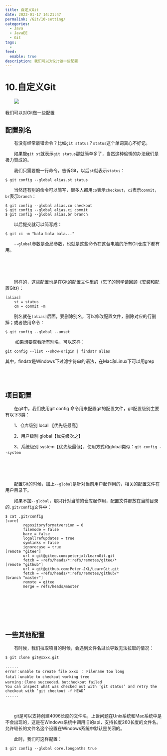 ```yaml
---
title: 自定义Git
date: 2023-01-17 14:21:47
permalink: /Git/10-setting/
categories:
  - Java
  - JavaEE
  - Git
tags:
  - 
feed:
  enable: true
description: 我们可以对Git做一些配置
---
```




# 10.自定义Git

　　![](https://image.peterjxl.com/blog/64-20230115114549-8g5a30w.png)

我们可以对Git做一些配置

<!-- more -->

## 配置别名

　　有没有经常敲错命令？比如`git status`​？`status`​这个单词真心不好记。

　　如果敲`git st`​就表示`git status`​那就简单多了，当然这种偷懒的办法我们是极力赞成的。

　　我们只需要敲一行命令，告诉Git，以后`st`​就表示`status`​：

```shell
$ git config --global alias.st status
```

　　当然还有别的命令可以简写，很多人都用`co`​表示`checkout`​，`ci`​表示`commit`​，`br`​表示`branch`​：

```shell
$ git config --global alias.co checkout
$ git config --global alias.ci commit
$ git config --global alias.br branch
```

　　以后提交就可以简写成：

```shell
$ git ci -m "bala bala bala..."
```

　　​`--global`​参数是全局参数，也就是这些命令在这台电脑的所有Git仓库下都有用。

　　‍

　　‍

　　同样的，这些配置也是在Git的配置文件里的（忘了的同学请回顾《安装和配置Git》）：

```shell
[alias]
	st = status
	cm = commit -m
```

　　别名就在`[alias]`​后面，要删除别名，可以修改配置文件，删除对应的行删掉；或者使用命令：

```shell
$ git config --global --unset 
```

　　‍
如果想要查看所有别名，可以这样：

```
git config --list --show-origin | findstr alias
```

其中，findstr是Windows下过滤字符串的语法，在Mac和Linux下可以用grep
　　‍

　　‍

## 项目配置

　　在git中，我们使用git config 命令用来配置git的配置文件，git配置级别主要有以下3类：

　　1、仓库级别 local 【优先级最高】

　　2、用户级别 global【优先级次之】

　　3、系统级别 system【优先级最低】，使用方式和global类似：`git config --system`​

　　‍

　　‍

　　配置Git的时候，加上`--global`​是针对当前用户起作用的，相关的配置文件在用户目录下。

　　如果不加`--global`​，那只针对当前的仓库起作用，配置文件都放在当前目录的`.git/config`​文件中：

```shell
$ cat .git/config
[core]
        repositoryformatversion = 0
        filemode = false
        bare = false
        logallrefupdates = true
        symlinks = false
        ignorecase = true
[remote "gitee"]
        url = git@gitee.com:peterjxl/LearnGit.git
        fetch = +refs/heads/*:refs/remotes/gitee/*
[remote "github"]
        url = git@github.com:Peter-JXL/LearnGit.git
        fetch = +refs/heads/*:refs/remotes/github/*
[branch "master"]
        remote = gitee
        merge = refs/heads/master
```

　　‍

　　‍

　　‍

## 一些其他配置

　　有时候，我们拉取项目的时候，会遇到文件名过长导致无法拉取的情况：

```shell
$ git clone git@xxxx.git

......
error：unable to create file xxxx ： Filename too long
fatal：unable to checkout working tree
warning：Clone succeeded，butcheckout failed
You can inspect what was checked out with ‘git status’ and retry the checkout with ‘git checkout -f HEAD’
......
```

　　‍

　　git是可以支持创建4096长度的文件名，上诉问题在Unix系统和Mac系统中是不会出现的，这是在Windows系统中调用旧的api，支持长度260长度的文件名。允许较长的文件名这个设置在Windows系统中默认是关闭的。

　　此时，我们可这样配置：

```shell
$ git config --global core.longpaths true
```

　　‍
